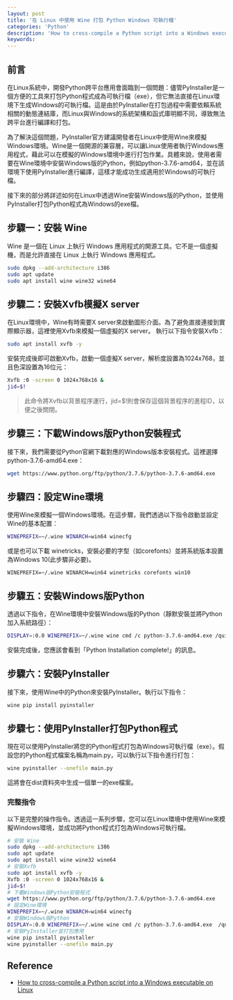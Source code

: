 ```yaml
---
layout: post
title: '在 Linux 中使用 Wine 打包 Python Windows 可執行檔'
categories: 'Python'
description: 'How to cross-compile a Python script into a Windows executable on Linux'
keywords: 
---
```




## 前言
在Linux系統中，開發Python跨平台應用會面臨到一個問題：儘管PyInstaller是一個方便的工具來打包Python程式成為可執行檔（exe），但它無法直接在Linux環境下生成Windows的可執行檔。這是由於PyInstaller在打包過程中需要依賴系統相關的動態連結庫，而Linux與Windows的系統架構和函式庫明顯不同，導致無法跨平台進行編譯和打包。

為了解決這個問題，PyInstaller官方建議開發者在Linux中使用Wine來模擬Windows環境。Wine是一個開源的兼容層，可以讓Linux使用者執行Windows應用程式，藉此可以在模擬的Windows環境中進行打包作業。具體來說，使用者需要在Wine環境中安裝Windows版的Python，例如python-3.7.6-amd64，並在該環境下使用PyInstaller進行編譯，這樣才能成功生成適用於Windows的可執行檔。

接下來的部分將詳述如何在Linux中透過Wine安裝Windows版的Python，並使用PyInstaller打包Python程式為Windows的exe檔。

## 步驟一：安裝 Wine
Wine 是一個在 Linux 上執行 Windows 應用程式的開源工具。它不是一個虛擬機，而是允許直接在 Linux 上執行 Windows 應用程式。

```sh
sudo dpkg --add-architecture i386
sudo apt update
sudo apt install wine wine32 wine64
```

## 步驟二：安裝Xvfb模擬X server
在Linux環境中，Wine有時需要X server來啟動圖形介面。為了避免直接連接到實際顯示器，這裡使用Xvfb來模擬一個虛擬的X server。
執行以下指令安裝Xvfb：


```sh
sudo apt install xvfb -y
```

安裝完成後即可啟動Xvfb，啟動一個虛擬X server，解析度設置為1024x768，並且色深設置為16位元：

```sh
Xvfb :0 -screen 0 1024x768x16 &
jid=$!
```

> 此命令將Xvfb以背景程序運行，jid=$!則會保存這個背景程序的進程ID，以便之後關閉。


## 步驟三：下載Windows版Python安裝程式
接下來，我們需要從Python官網下載對應的Windows版本安裝程式。這裡選擇python-3.7.6-amd64.exe：

```sh
wget https://www.python.org/ftp/python/3.7.6/python-3.7.6-amd64.exe
```

## 步驟四：設定Wine環境
使用Wine來模擬一個Windows環境。在這步驟，我們透過以下指令啟動並設定Wine的基本配置：

```sh
WINEPREFIX=~/.wine WINARCH=win64 winecfg
```

或是也可以下載 winetricks，安裝必要的字型（如corefonts）並將系統版本設置為Windows 10(此步驟非必要)。

```
WINEPREFIX=~/.wine WINARCH=win64 winetricks corefonts win10
```

## 步驟五：安裝Windows版Python
透過以下指令，在Wine環境中安裝Windows版的Python（靜默安裝並將Python加入系統路徑）：

```sh
DISPLAY=:0.0 WINEPREFIX=~/.wine wine cmd /c python-3.7.6-amd64.exe /quiet PrependPath=1 && echo "Python Installation complete!"
```

安裝完成後，您應該會看到「Python Installation complete!」的訊息。

## 步驟六：安裝PyInstaller
接下來，使用Wine中的Python來安裝PyInstaller。執行以下指令：

```sh
wine pip install pyinstaller
```

## 步驟七：使用PyInstaller打包Python程式
現在可以使用PyInstaller將您的Python程式打包為Windows可執行檔（exe）。假設您的Python程式檔案名稱為main.py，可以執行以下指令進行打包：

```sh
wine pyinstaller --onefile main.py
```

這將會在dist資料夾中生成一個單一的exe檔案。

### 完整指令
以下是完整的操作指令。透過這一系列步驟，您可以在Linux環境中使用Wine來模擬Windows環境，並成功將Python程式打包為Windows可執行檔。

```sh
# 安裝 Wine
sudo dpkg --add-architecture i386
sudo apt update
sudo apt install wine wine32 wine64
# 安裝Xvfb
sudo apt install xvfb -y
Xvfb :0 -screen 0 1024x768x16 &
jid=$!
# 下載Windows版Python安裝程式
wget https://www.python.org/ftp/python/3.7.6/python-3.7.6-amd64.exe
# 設定Wine環境
WINEPREFIX=~/.wine WINARCH=win64 winecfg
# 安裝Windows版Python
DISPLAY=:0.0 WINEPREFIX=~/.wine wine cmd /c python-3.7.6-amd64.exe  /quiet  PrependPath=1  && echo "Python Installation complete!"
# 安裝PyInstaller並打包應用
wine pip install pyinstaller
wine pyinstaller --onefile main.py
```

## Reference
- [How to cross-compile a Python script into a Windows executable on Linux](https://andreafortuna.org/2017/12/27/how-to-cross-compile-a-python-script-into-a-windows-executable-on-linux/)